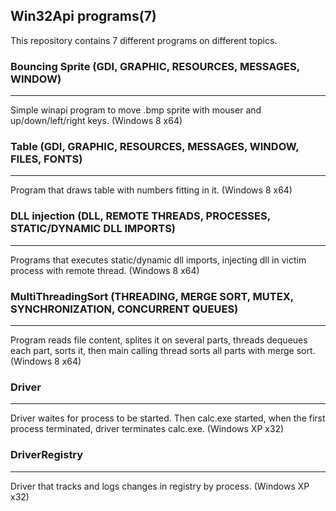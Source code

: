 ## Win32Api programs(7)
This repository contains 7 different programs on different topics.

### Bouncing Sprite (GDI, GRAPHIC, RESOURCES, MESSAGES, WINDOW)
***
Simple winapi program to move .bmp sprite with mouser and up/down/left/right keys.
(Windows 8 x64)

### Table (GDI, GRAPHIC, RESOURCES, MESSAGES, WINDOW, FILES, FONTS)
***
Program that draws table with numbers fitting in it.
(Windows 8 x64)

### DLL injection (DLL, REMOTE THREADS, PROCESSES, STATIC/DYNAMIC DLL IMPORTS)
***
Programs that executes static/dynamic dll imports, injecting dll in victim process with remote thread.
(Windows 8 x64)

### MultiThreadingSort (THREADING, MERGE SORT, MUTEX, SYNCHRONIZATION, CONCURRENT QUEUES)
***
Program reads file content, splites it on several parts, threads dequeues each part, sorts it, then main calling thread sorts all parts with merge sort.
(Windows 8 x64)

### Driver
***
Driver waites for process to be started. Then calc.exe started, when the first process terminated, driver terminates calc.exe.
(Windows XP x32)


### DriverRegistry
***
Driver that tracks and logs changes in registry by process.
(Windows XP x32)
